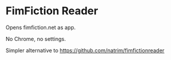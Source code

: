 FimFiction Reader
=================
Opens fimfiction.net as app.

No Chrome, no settings.

Simpler alternative to https://github.com/natrim/fimfictionreader
